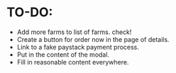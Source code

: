 # TO-DO:

- Add more farms to list of farms. check!
- Create a button for order now in the page of details.
- Link to a fake paystack payment process.
- Put in the content of the modal.
- Fill in reasonable content everywhere.
